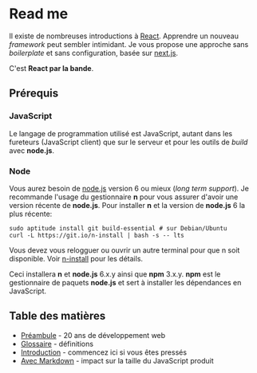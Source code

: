 # Read me

Il existe de nombreuses introductions à [React]. Apprendre un nouveau
*framework* peut sembler intimidant. Je vous propose une approche
sans *boilerplate* et sans configuration, basée sur [next.js][].

C'est **React par la bande**.

## Prérequis

### JavaScript
Le langage de programmation utilisé est JavaScript, autant dans
les fureteurs (JavaScript client) que sur le serveur et pour les
outils de *build* avec **node.js**.

### Node
Vous aurez besoin de [node.js][] version 6 ou mieux (*long term support*).
Je recommande l'usage du gestionnaire **n** pour vous assurer d'avoir
une version récente de **node.js**. Pour installer **n** et
la version de **node.js** 6 la plus récente:

```
sudo aptitude install git build-essential # sur Debian/Ubuntu
curl -L https://git.io/n-install | bash -s -- lts
```

Vous devez vous relogguer ou ouvrir un autre terminal pour
que n soit disponible. Voir [n-install][] pour les détails.

Ceci installera **n** et **node.js** 6.x.y ainsi que **npm** 3.x.y.
**npm** est le gestionnaire de paquets **node.js** et sert à installer
les dépendances en JavaScript.

## Table des matières

* [Préambule][] - 20 ans de développement web
* [Glossaire][] - définitions
* [Introduction][] - commencez ici si vous êtes pressés
* [Avec Markdown][] - impact sur la taille du JavaScript produit

[Préambule]: <preambule.md>
[Introduction]: <intro.md>
[Avec Markdown]: <markdown.md>
[Glossaire]: <glossaire.md>
[next.js]: <https://zeit.co/blog/next2>
[React]: <https://facebook.github.io/react/>
[node.js]: <https://nodejs.org/>
[n-install]: <https://github.com/mklement0/n-install>
